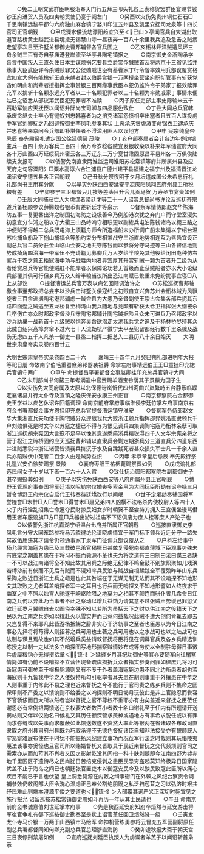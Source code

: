 <!-- { "loadSidebar": true } -->
　　○免二王朝文武群臣朝服诣奉天门行五拜三叩头礼各上表称贺罢群臣宴赐节钱钞王府进贺人员及四夷朝贡使仍宴于阙左门
　　○癸酉以灾伤免贵州铜仁石石□千思南镇远黎平都匀六府独山麻合镇宁婺川印江五州县及凯里安抚司龙泉等十四长官司正官朝觐
　　○甲戌溧水倭流劫漂阳趋宜兴至＜巳山＞亭闻官兵自大湖出取道官路桥黄土越武进县境抵无锡慧山寺一昼夜奔一百八十余里我兵追及急击之贼疲走望亭次日至浒墅关都御史曹邦辅督各官兵围之
　　○乙亥柘林开洋贼遭风坏三舟余贼三百有奇自蔡庙港登岸流至华亭县陶宅镇据之
　　○南京御史金浙陶承学各言中国叛人王直久住日本主谋烦祸乞要县立爵赏俘馘贼首及将两京十三省见监并缘事大臣武臣许令杀贼赎罪又公侯勋戚世臣有蓄餋家丁行令督率效用兵部议覆赏格宜如宣大例有能擒斩王直来献者封以伯爵赏银一万两授坐营坐府职衔管事有斩获党酋如明山和尚辈者授指挥佥事赏银三百两缘事武臣本犯仍监许令子弟家丁报效赎罪充军以擒斩十名颗永远充军者以二十名颗犯罪者以三十名颗为率勋戚家丁事情未便姑已之诏悉从部议第武臣犯死罪者不准赎
　　○丙子原任吏部主事史际输米五千石助军饷应天抚臣以闻诏升际尚宝司卿与四品服色致仕
　　○丁丑大同总兵官韩承庆贪纵失士卒心有徤奴刘忠韩喜者为之掊克诸军怨愤相卒出塞者且五百人谋投虏中军官刘卿抚之乃回巡按御史李凤毛参奏其状  上恶承庆贪虐激变命锦衣卫逮承庆并忠喜等来京问令兵部即补堪任者不淂滥用匪人以误地方
　　○甲申  宪宗纯皇帝忌辰  奉先殿祭礼遣定国公徐延德祭  茂陵
　　○丁亥户部奏属者会计各边年例饷银主兵一百四十余万客兵二百四十余万今岁稔各贼宜发银收籴以补来年军储宣府大同各十万山西四万延绥蓟州密云各三万辽东二万宁夏甘肃固原昌平易州各一万俱俟陆续支发报可
　　○以倭警免南直隶两淮监运司淮阳苏松常镇等府并所属州县及应天府之句容溧阳氵□粟水高淳六合江浦县广德州建平县福建之福宁州及福清晋江龙溪诏安宁德五县各正官朝觐
　　○己丑秋分祭夜明于夕月坛遣成国公朱希忠行礼礼部尚书王用宾分献
　　○以旱灾免陕西西安延安平凉庆阳凤翔五府州县卫所税粮有差
　　○辛卯参宁三卫都督只儿挨等差头目升合儿贡马贺  万寿圣节宴赉如例
　　○壬辰大同捕获亡人为虏谍者梁廷才等二十一人诏赏总督尚书许论及巡抚齐宗道兵备杨顺参议薛腾蛟各银币有差斩廷才等枭示
　　○督察军情侍郎赵文华陈海防五事一复更番出洋之制国初海防之设极善今乃例船港次犹之弃门户而守堂室浸失初意宜分乍浦之船以守大衢三山品峙哨守相联更以副緫兵屯泊陈钱诸岛以枙三路之冲便贼不得越二总兵既屯海上湏籍舟师今所造福船未办所调广船未集请以宁绍台温苏松捕鱼船及下捌山捕福仓等船约束分布相兼战守三浙直地势相连互为唇齿宜设正副总兵官二员分驻金山临山会安之地共守陈钱而以参将分守马迹等三山各督信地则势成掎角四沿海一带军伍不充请籍见募卿兵万人岁给半粮免其他役给闲田屯种仿右寓兵于农之意五拒寇海中功与战胜内地者异宜厚其升赏斩贼一颗为首者升二级为从者给赏总兵等官能使贼舡不能岸者以保障论功若无首级而止获贼船者亦以大小论级兵部覆其俱可行但乡兵万众人给半粮当议所出恐江南赋已繁重未免纷扰事宜寝□八  上从部议
　　○提督漕运总兵官万表以病乞回籍调治许之
　　○苏松巡抚曹邦轴檄佥事董邦政把总娄宇以沙兵击浒墅关倭寇纤之初贼自宜兴奔苏州会柘林贼为风飘旋者三百余进据陶宅港邦辅虑一贼合且为大患乃亲督副使王崇古会集各部兵扼其东路四面蹙之贼逃至五龙桥复至梅湾山我兵随地与竞颇有斩获太仓卫指挥张大纲被杀兵卒伤亡亦众时邦政宇督沙兵守陶宅邦辅计陶宅贼据险且众未可进兵乃召邦政宇以沙兵助巢一战斩首十九级贼以惧奔吴舍欲潜走太湖我兵觉之追及于杨林桥尽殪其众此贼自绍兴高埠奔窜不过六七十人流劫杭严徽宁太平至犯留都经行数千里杀戮及战伤无虑四五千人凡杀一御史一县丞二指挥二把总入二县历八十余日始灭
　　大明世宗肃皇帝实录卷四百廿五


大明世宗肃皇帝实录卷四百二十六
　　嘉靖三十四年九月癸巳朔礼部进明年大报等祀日册  命故南宁伯毛重器庶弟邦器袭祖爵  命掌左府事靖远伯王王□童挂印充緫兵官镇守两广
　　○甲午  命提督昌平署都督佥事赵卿挂印充总兵官镇守大同
　　○乙未刑部尚书何鳌三年考满遣中官赍赐羊酒宝钞荫其子景麟为国子生
　　○以灾伤免大同府属及太原以北保德岢岚忻代四州河曲兴岚繁峙五台静乐临崞定襄诸县并行太仆寺及宣镇之隆庆保安永康三州正官
　　○南京都察院右佥都御史王学益以疾乞休诏许回籍调理  命南京前府掌府事临淮侵李廷竹掌左府事南京右府佥书署都督佥事方恩挂印充总兵官提督漕运镇守淮安
　　○督察军务侍郎赵文华大集浙直兵夹功倭于陶宅贼分众迎敌我兵大败浙江领兵指挥邵昇姚泓直隶领兵千户刘勋俱死是时文华以苏寇之捷已不得与为恨见调兵四集调陶宅寇乃柘林余孽可取浙江巡抚胡宗宪因大言寇不足平以悗其意遂悉简浙兵精锐淂四千人文华宗宪亲将之营于松江之砖桥固约应天巡抚曹邦辅以直隶兵会剿定期浙兵分三道直兵分四道东西并进贼悉锐冲浙江诸营皆溃我兵挤沉于水及自蹂践死者甚众损失军士凡一千余人直兵亦陷贼伏中死者二百余人由是贼势益炽
　　○丙申  孝恭章皇后忌辰  奉先殿行祭礼遣兴安伯徐梦赐祭  景陵
　　○襄府枣阳王祐楒薨赐祭葬如例
　　○戊戌谕礼部选民间女子十岁以下者一百六十人入宫
　　○致仕抚治郧阳都察院右副都御史子湛卒赐祭葬如例
　　○庚子以灾伤免陕西西安等八府所属州县正官朝觐
　　○博野王管理府事奉国将军廷墧以阻勒宗仪婚丧多索金帛为大同抚臣所劾有诏夺禄三月暂令博野王府宗仪自启代王转奏待廷燆改行以闻岷
　　○世子定燿劾奏辅国将军誉楏誉□木廿□人□誉木□得誉木□聂兄弟四人凶横不法格杀内使校尉人等四十人父子内行淫乱招集亡命邀夺民财掠民妇女岁时朝贺不至尝持刀拥入王宫倨坐谩骂僣用王者车服设旗□方□童□兵器出游过祖庙不下诏俱废为庶人楏等庶人产沦子也
　　○以倭警免浙江杭嘉湖宁绍温台七府并所属正官朝觐
　　○巡按直隶御史李凤毛言分守大同东路参将马芳骁徤绝伦谙晓虏情宜于军门标下领兵近迁分守一路失其故伍用违其才请令仍领通事家丁隶军门征调兵部议覆从之
　　○户科左给事中杨允绳言海寇为患已及三载破邑杀官猲獗日甚兹复侵犯南都直薄城下臣观事势殊未有底定之期盖其患在于将习不振而毙源不革也夫为将之道有三曰制曰法曰谋三者缺一不可以战江南诸将全不知此故其用兵之际绝无纪律不鸣金鼓不别旗炽聚如儿戏涣若槫沙前有伏而不见后有贼而不浸知率兵民浪与贼战自相蹂践全军覆殁昨年山东兵采陶之败近日浙江土兵之衄是也此其咎端在于无谋无制无法而其不设哨探不知地形文其取败之尤者耳盖哨探者军中之耳目也行兵而无哨探又不知地形譬如人终夜求于幽室之中不照以烛育人驰遂于崎岖险阻之地莫为之相其不颠连而骈仆者几希令日江南之兵何以异此乃当事者不此之察动以增兵益饷为请其意不过张贼声势缓己罪愆父欲迁延岁月冀贼自去以图侥幸殊不知以若所为虽括天下之财以供江南之役籍天下之民以为江南之兵亦如以蛾赴火以雪实井而已竟何益哉况此贼不遭大创何肯辄去即去又岂复得不来耶凡此皆游杨抵餙之辞非实心干济轨事之至者也臣愚以为今日江南之事必先择将将苟得人则招募之兵可用也土著之兵可用也以之水战可也以之陆战可也法制与谋且焉故也如其不然增兵奚益请敕督抚将臣将见在调募官兵及各乡兵精选训练授之以制一之以法多立哨探图写地形揣察贼情妙布成等务使以全制胜毋得日事徵兵虚糜粮饷亦无得掇拾章＜锍-釒＞延捱岁月其纪功御史等官亦要随军向往稽察情毙如有仍前不设哨探不立营伍堤备疏虞损折兵众者指实参奏问罪如律庶几将习可新寇患可弭矣至于根极毙源则又有不专于外者盖海寇毙边患不同北边所患者胡也若海寇则十九皆我中华之人倭奴特所勾引驱率者耳夫患在胡则事重于外攘患在中华之人则事重于内修此不易之理也近来督抚之今不能行于官司责之练乡兵则不集命之团保甲则不严委之以馈饷则不给委之以哨探则不明日愒月玩彼此是非上官隐忍而餋容下官骄侈而日大所以然者岂以督抚之官不尊权不重耶亦有由矣盖近来督抚之臣莅任谢恩必有常例银两馈送在京权要大者数百小者数十名曰谢礼至于任内有所题请开送揭帖则又伴以仪物名曰候礼又其历任额深营求羙棹或遇地方有事希求脱任或以有罪而求弥缝或以失事而求覆蔽如此馈送数遂不赀然大率此等银两在省诸取各布政司直隶取之府州县司府州县既为巧取承迎不无德色督抚诸臣自知非法接受亦有靦颜既人牢笼寔难展布使在平时犹不能振扬风纪建立事功而况莅军行法之时哉则其玩愒陵夷蔑法该事亦奚怪也且官司所以赂婿督抚又皆取具于民近来督抚之交代频烦则官司之需索亦从而加苛其不肖者又因之影射乾没其间指一科十肤剥髓即今江南四野为墟赤地千里区区孑遗待尽之民尚犹日苦掊克侵剥之患臣民恐穷盗起莫知终极异日国家隐优盖不止于海岛之间已也朝廷张官置吏本以御寇安民今及以殃民致寇此臣所以痛心疾目不能已于言也伏望  皇上洞悉毙源在内敕之缉事衙门在外敕之风纪台察责令诇捕参效仍敕阁部大臣令洗心涤虑正己奉公割绝朋贶之私泛扫苞苴之习以弘济时艰共纾民难此则端本澄源平倭之要道也＜锍-釒＞入部覆其词严义正深切时毙宜见之施行报允  诏留巡按苏松常镇御史周如斗再历一年从其士民请也
　　○辛丑  命南京前府佥书诚意伯刘世延掌本府事
　　○先是狭西延安府知府卒烜然与延安游击将军崔官争礼有郤下巡按御史勘奏至是状上诏官革任回卫烜然降一级
　　○壬寅发太仆寺马价银一万两于山西镇市马给军  命神机营练勇参将云冒充五军营副将原任副总兵署都督同知何卿充副总兵官总理浙直海防
　　○癸卯逮秋报大斋于朝天宫三日夜停刑禁屠如例
　　○宣府巡抚刘廷臣执叛人为虏谍者羊羔子以闻诏斩首枭示
